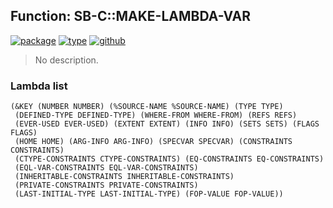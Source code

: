 ## Function: SB-C::MAKE-LAMBDA-VAR
[![package](https://img.shields.io/badge/Package-SB--C-5f9ea0.svg?style=social&colorA=999999)](../) [![type](https://img.shields.io/badge/Type-Function-5f9ea0.svg?style=social&colorA=999999)](../#function) [![github](https://img.shields.io/badge/GitHub-View_the_source-5f9ea0.svg?style=social&colorA=999999&logo=github)](https://github.com/sbcl/sbcl/blob/master/src/compiler/node.lisp/) 

> No description.

### Lambda list
```
(&KEY (NUMBER NUMBER) (%SOURCE-NAME %SOURCE-NAME) (TYPE TYPE)
 (DEFINED-TYPE DEFINED-TYPE) (WHERE-FROM WHERE-FROM) (REFS REFS)
 (EVER-USED EVER-USED) (EXTENT EXTENT) (INFO INFO) (SETS SETS) (FLAGS FLAGS)
 (HOME HOME) (ARG-INFO ARG-INFO) (SPECVAR SPECVAR) (CONSTRAINTS CONSTRAINTS)
 (CTYPE-CONSTRAINTS CTYPE-CONSTRAINTS) (EQ-CONSTRAINTS EQ-CONSTRAINTS)
 (EQL-VAR-CONSTRAINTS EQL-VAR-CONSTRAINTS)
 (INHERITABLE-CONSTRAINTS INHERITABLE-CONSTRAINTS)
 (PRIVATE-CONSTRAINTS PRIVATE-CONSTRAINTS)
 (LAST-INITIAL-TYPE LAST-INITIAL-TYPE) (FOP-VALUE FOP-VALUE))
```
